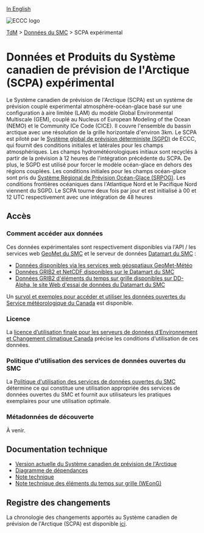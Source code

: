 [In English](readme_caps_en.md)

![ECCC logo](../../img_eccc-logo.png)

[TdM](../../readme_fr.md) > [Données du SMC](../readme_fr.md) > SCPA expérimental

# Données et Produits du Système canadien de prévision de l'Arctique (SCPA) expérimental

Le Système canadien de prévision de l'Arctique (SCPA) est un système de prévision couplé experimental atmosphère-océan-glace basé sur une configuration à aire limitée (LAM) du modèle Global Environmental Multiscale (GEM), couplé au Nucleus of European Modeling of the Ocean (NEMO) et le Community ICe Code (CICE). Il couvre l'ensemble du bassin arctique avec une résolution de la grille horizontale d'environ 3km. Le SCPA est piloté par le [Système global de prévision déterministe (SGPD)](../nwp_gdps/readme_gdps_fr.md) de ECCC, qui fournit des conditions initiales et latérales pour les champs atmosphériques. Les champs hydrométéorologiques initiaux sont recyclés à partir de la prévision à 12 heures de l'intégration précédente du SCPA. De plus, le SGPD est utilisé pour forcer le modèle océan-glace en dehors des régions couplées. Les conditions initiales pour les champs océan-glace sont pris du [Système Régional de Prévision Océan-Glace (SRPOG)](../nwp_riops/readme_riops_fr.md). Les conditions frontières océaniques dans l'Atlantique Nord et le Pacifique Nord viennent du SGPD. Le SCPA tourne deux fois par jour et est initialisé à 00 et 12 UTC respectivement avec une intégration de 48 heures

## Accès

### Comment accéder aux données

Ces données expérimentales sont respectivement disponibles via l'API / les services web [GeoMet du SMC](../../msc-geomet/readme_fr.md) et le serveur de données [Datamart du SMC](../../msc-datamart/readme_fr.md) :

* [Données disponibles via les services web géospatiaux GeoMet-Météo](https://eccc-msc.github.io/open-data/msc-geomet/readme_fr/)
* [Données GRIB2 et NetCDF disponibles sur le Datamart du SMC](readme_caps-datamart_fr.md)
* [Données GRIB2 d'éléments du temps sur grille disponibles sur DD-Alpha, le site Web d'essai de données du Datamart du SMC](readme_caps-weong-datamart_fr.md)

Un [survol et exemples pour accéder et utiliser les données ouvertes du Service météorologique du Canada](../../usage/readme_fr.md) est disponible.

### Licence

La [licence d’utilisation finale pour les serveurs de données d’Environnement et Changement climatique Canada](../../licence/readme_fr.md) précise les conditions d'utilisation de ces données.

### Politique d'utilisation des services de données ouvertes du SMC

La [Politique d'utilisation des services de données ouvertes du SMC](../../usage-policy/readme_fr.md) détermine ce qui constitue une utilisation appropriée des services de données ouvertes du SMC et fournit aux utilisateurs les pratiques exemplaires pour une utilisation optimale.

### Métadonnées de découverte

À venir.

## Documentation technique

* [Version actuelle du Système canadien de prévision de l'Arctique](http://collaboration.cmc.ec.gc.ca/cmc/CMOI/product_guide/docs/tech_specifications/tech_specifications_CAPS_f.pdf)
* [Diagramme de dépendances](https://collaboration.cmc.ec.gc.ca/cmc/cmos/public_doc/msc-data/nwep-dependency-diagrams/system_CAPS_fr.svg)
* [Note technique](https://collaboration.cmc.ec.gc.ca/cmc/cmoi/product_guide/docs/tech_notes/technote_caps_f.pdf)
* [Note technique des éléments du temps sur grille (WEonG)](https://collaboration.cmc.ec.gc.ca/cmc/cmoi/product_guide/docs/tech_notes/technote_weong-hrdps_f.pdf)

## Registre des changements 

La chronologie des changements apportés au Système canadien de prévision de l'Arctique (SCPA) est disponible [ici](changelog_caps_fr.md).

